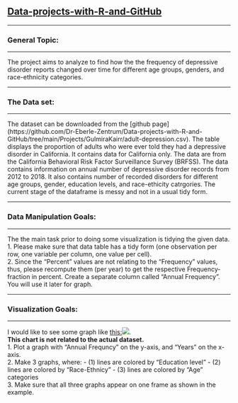 ## [Data-projects-with-R-and-GitHub](https://dr-eberle-zentrum.github.io/Data-projects-with-R-and-GitHub/)

<hr>

### General Topic:

<hr>
The project aims to analyze to find how the the frequency of depressive
disorder reports changed over time for different age groups, genders,
and race-ethnicity categories.
<hr>

### The Data set:

<hr>
The dataset can be downloaded from the [github
page](https://github.com/Dr-Eberle-Zentrum/Data-projects-with-R-and-GitHub/tree/main/Projects/GulmiraKairr/adult-depression.csv).
The table displays the proportion of adults who were ever told they had
a depressive disorder in California. It contains data for California
only. The data are from the California Behavioral Risk Factor
Surveillance Survey (BRFSS). The data contains information on annual
number of depressive disorder records from 2012 to 2018. It also
contains number of recorded disorders for different age groups, gender,
education levels, and race-ethicity catrgories. The current stage of the
dataframe is messy and not in a usual tidy form.
<hr>

### Data Manipulation Goals:

<hr>

The the main task prior to doing some visualization is tidying the given
data. <br> 1. Please make sure that data table has a tidy form (one
observation per row, one variable per column, one value per cell). <br>
2. Since the “Percent” values are not relating to the “Frequency”
values, thus, please recompute them (per year) to get the respective
Frequency-fraction in percent. Create a separate column called “Annual
Frequency”. You will use it later for graph.

<hr>

### Visualization Goals:

<hr>

I would like to see some graph like
[this:](https://www.thelancet.com/cms/10.1016/S0140-6736(21)02143-7/asset/c7d6c323-1ef7-475a-bd3d-f9c6eab69294/main.assets/gr4_lrg.jpg)![](https://www.frontiersin.org/files/Articles/1066706/fpsyg-13-1066706-HTML-r1/image_m/fpsyg-13-1066706-g002.jpg).
<br> **This chart is not related to the actual dataset.** <br> 1. Plot a
graph with “Annual Frequncy” on the y-axis, and “Years” on the x-axis.
<br> 2. Make 3 graphs, where: - (1) lines are colored by “Education
level” - (2) lines are colored by “Race-Ethnicy” - (3) lines are colored
by “Age” categories <br> 3. Make sure that all three graphs appear on
one frame as shown in the example. <br>
